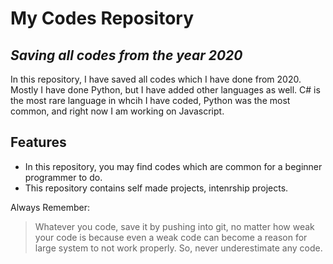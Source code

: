 # My Codes Repository

## _Saving all codes from the year 2020_

In this repository, I have saved all codes which I have done from 2020. Mostly I have done Python, but I have added other languages as well. C# is the most rare language in whcih I have coded, Python was the most common, and right now I am working on Javascript.

## Features

- In this repository, you may find codes which are common for a beginner programmer to do.
- This repository contains self made projects, intenrship projects.

Always Remember:

> Whatever you code, save it by pushing
> into git, no matter how weak your code is
> because even a weak code can become a reason
> for large system to not work properly. So, never underestimate any code.
